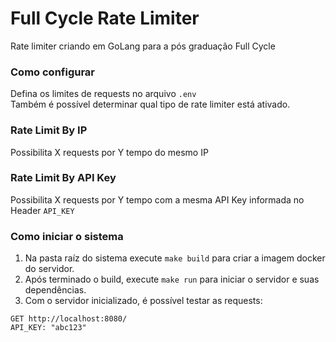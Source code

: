# Full Cycle Rate Limiter
Rate limiter criando em GoLang para a pós graduação Full Cycle

### Como configurar
Defina os limites de requests no arquivo `.env` \
Também é possível determinar qual tipo de rate limiter está ativado.

### Rate Limit By IP
Possibilita X requests por Y tempo do mesmo IP

### Rate Limit By API Key
Possibilita X requests por Y tempo com a mesma API Key informada no Header `API_KEY`

### Como iniciar o sistema

1. Na pasta raíz do sistema execute `make build` para criar a imagem docker do servidor.
2. Após terminado o build, execute `make run` para iniciar o servidor e suas dependências.
3. Com o servidor inicializado, é possível testar as requests:
```http request
GET http://localhost:8080/
API_KEY: "abc123"
```